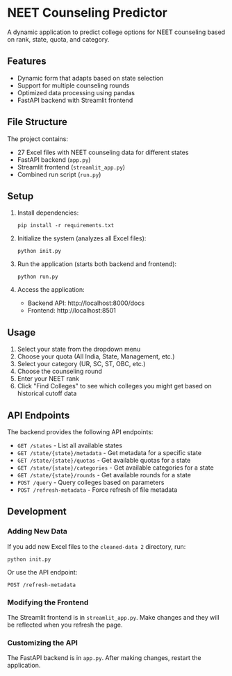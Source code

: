# NEET Counseling Predictor

A dynamic application to predict college options for NEET counseling based on rank, state, quota, and category.

## Features

- Dynamic form that adapts based on state selection
- Support for multiple counseling rounds
- Optimized data processing using pandas
- FastAPI backend with Streamlit frontend

## File Structure

The project contains:
- 27 Excel files with NEET counseling data for different states
- FastAPI backend (`app.py`)
- Streamlit frontend (`streamlit_app.py`)
- Combined run script (`run.py`)

## Setup

1. Install dependencies:
   ```
   pip install -r requirements.txt
   ```

2. Initialize the system (analyzes all Excel files):
   ```
   python init.py
   ```

3. Run the application (starts both backend and frontend):
   ```
   python run.py
   ```

4. Access the application:
   - Backend API: http://localhost:8000/docs
   - Frontend: http://localhost:8501

## Usage

1. Select your state from the dropdown menu
2. Choose your quota (All India, State, Management, etc.)
3. Select your category (UR, SC, ST, OBC, etc.)
4. Choose the counseling round
5. Enter your NEET rank
6. Click "Find Colleges" to see which colleges you might get based on historical cutoff data

## API Endpoints

The backend provides the following API endpoints:

- `GET /states` - List all available states
- `GET /state/{state}/metadata` - Get metadata for a specific state
- `GET /state/{state}/quotas` - Get available quotas for a state
- `GET /state/{state}/categories` - Get available categories for a state
- `GET /state/{state}/rounds` - Get available rounds for a state
- `POST /query` - Query colleges based on parameters
- `POST /refresh-metadata` - Force refresh of file metadata

## Development

### Adding New Data

If you add new Excel files to the `cleaned-data 2` directory, run:
```
python init.py
```

Or use the API endpoint:
```
POST /refresh-metadata
```

### Modifying the Frontend

The Streamlit frontend is in `streamlit_app.py`. Make changes and they will be reflected when you refresh the page.

### Customizing the API

The FastAPI backend is in `app.py`. After making changes, restart the application. 